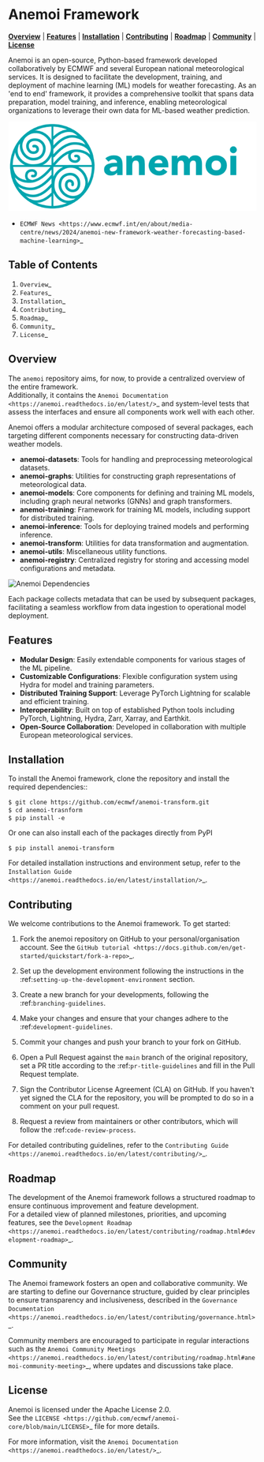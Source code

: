 Anemoi Framework
================

[**Overview**](#overview) | [**Features**](#features) | [**Installation**](#installation) | [**Contributing**](#contributing) | [**Roadmap**](#roadmap) | [**Community**](#community) | [**License**](#license)


Anemoi is an open-source, Python-based framework developed collaboratively by ECMWF and several European national meteorological services.  It is designed to facilitate the development, training, and deployment of machine learning (ML) models for weather forecasting. As an 'end to end' framework, it provides a comprehensive toolkit that spans data preparation, model training, and inference, enabling meteorological organizations to leverage their own data for ML-based weather prediction.  

![Anemoi Logo](docs/_static/logo.png)

- `ECMWF News <https://www.ecmwf.int/en/about/media-centre/news/2024/anemoi-new-framework-weather-forecasting-based-machine-learning>`_

Table of Contents
-----------------

1. `Overview`_
2. `Features`_
3. `Installation`_
4. `Contributing`_
5. `Roadmap`_
6. `Community`_
7. `License`_

Overview
--------
The `anemoi` repository aims, for now, to provide a centralized overview of the entire framework.  
Additionally, it contains the `Anemoi Documentation <https://anemoi.readthedocs.io/en/latest/>`_ and system-level tests that assess the interfaces and ensure all components work well with each other. 

Anemoi offers a modular architecture composed of several packages, each targeting different components necessary for constructing data-driven weather models.  

- **anemoi-datasets**: Tools for handling and preprocessing meteorological datasets.  
- **anemoi-graphs**: Utilities for constructing graph representations of meteorological data.  
- **anemoi-models**: Core components for defining and training ML models, including graph neural networks (GNNs) and graph transformers.  
- **anemoi-training**: Framework for training ML models, including support for distributed training.  
- **anemoi-inference**: Tools for deploying trained models and performing inference.  
- **anemoi-transform**: Utilities for data transformation and augmentation.  
- **anemoi-utils**: Miscellaneous utility functions.  
- **anemoi-registry**: Centralized registry for storing and accessing model configurations and metadata.  

![Anemoi Dependencies](docs/_static/depencies.png)

Each package collects metadata that can be used by subsequent packages, facilitating a seamless workflow from data ingestion to operational model deployment. 


Features
--------

- **Modular Design**: Easily extendable components for various stages of the ML pipeline.  
- **Customizable Configurations**: Flexible configuration system using Hydra for model and training parameters.  
- **Distributed Training Support**: Leverage PyTorch Lightning for scalable and efficient training.  
- **Interoperability**: Built on top of established Python tools including PyTorch, Lightning, Hydra, Zarr, Xarray, and Earthkit.  
- **Open-Source Collaboration**: Developed in collaboration with multiple European meteorological services.  

Installation
------------

To install the Anemoi framework, clone the repository and install the required dependencies::

    $ git clone https://github.com/ecmwf/anemoi-transform.git
    $ cd anemoi-trasnform
    $ pip install -e

Or one can also install each of the packages directly from PyPI

    $ pip install anemoi-transform


For detailed installation instructions and environment setup, refer to the `Installation Guide <https://anemoi.readthedocs.io/en/latest/installation/>`_.

Contributing
------------

We welcome contributions to the Anemoi framework. To get started:

1. Fork the anemoi repository on GitHub to your personal/organisation
   account. See the `GitHub tutorial
   <https://docs.github.com/en/get-started/quickstart/fork-a-repo>`_.

2. Set up the development environment following the instructions in the
   :ref:`setting-up-the-development-environment` section.

3. Create a new branch for your developments, following the
   :ref:`branching-guidelines`.

4. Make your changes and ensure that your changes adhere to the
   :ref:`development-guidelines`.

5. Commit your changes and push your branch to your fork on GitHub.

6. Open a Pull Request against the `main` branch of the original
   repository, set a PR title according to the
   :ref:`pr-title-guidelines` and fill in the Pull Request template.

7. Sign the Contributor License Agreement (CLA) on GitHub. If you
   haven't yet signed the CLA for the repository, you will be prompted
   to do so in a comment on your pull request.

8. Request a review from maintainers or other contributors, which will
   follow the :ref:`code-review-process`.

For detailed contributing guidelines, refer to the `Contributing Guide <https://anemoi.readthedocs.io/en/latest/contributing/>`_.

Roadmap
-------

The development of the Anemoi framework follows a structured roadmap to ensure continuous improvement and feature development.  
For a detailed view of planned milestones, priorities, and upcoming features, see the `Development Roadmap <https://anemoi.readthedocs.io/en/latest/contributing/roadmap.html#development-roadmap>`_.

Community
-------
The Anemoi framework fosters an open and collaborative community. We are starting to define our Governance structure, guided by clear principles to ensure transparency and inclusiveness, described in the `Governance Documentation <https://anemoi.readthedocs.io/en/latest/contributing/governance.html>`_.

Community members are encouraged to participate in regular interactions such as the `Anemoi Community Meetings <https://anemoi.readthedocs.io/en/latest/contributing/roadmap.html#anemoi-community-meeting>`_, where updates and discussions take place.

License
-------

Anemoi is licensed under the Apache License 2.0.  
See the `LICENSE <https://github.com/ecmwf/anemoi-core/blob/main/LICENSE>`_ file for more details.

For more information, visit the `Anemoi Documentation <https://anemoi.readthedocs.io/en/latest/>`_.